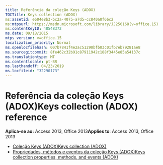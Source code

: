 ```yaml
---
title: Referência da coleção Keys (ADOX)
TOCTitle: Keys collection (ADOX)
ms:assetid: e604e8b3-bc2a-4075-a7d5-cc840a0f66c2
ms:mtpsurl: https://msdn.microsoft.com/library/JJ250168(v=office.15)
ms:contentKeyID: 48548372
ms.date: 09/18/2015
mtps_version: v=office.15
localization_priority: Normal
ms.openlocfilehash: 007b7841f4e2ac51290bfb03c01fb7eb79281ae8
ms.sourcegitcommit: 8fe462c32b91c87911942c188f3445e85a54137c
ms.translationtype: MT
ms.contentlocale: pt-BR
ms.lasthandoff: 04/23/2019
ms.locfileid: "32290173"
---
```

# <a name="keys-collection-adox-reference"></a><span data-ttu-id="ec2bb-102">Referência da coleção Keys (ADOX)</span><span class="sxs-lookup"><span data-stu-id="ec2bb-102">Keys collection (ADOX) reference</span></span>

<span data-ttu-id="ec2bb-103">**Aplica-se ao:** Access 2013, Office 2013</span><span class="sxs-lookup"><span data-stu-id="ec2bb-103">**Applies to**: Access 2013, Office 2013</span></span>

- [<span data-ttu-id="ec2bb-104">Coleção Keys (ADOX)</span><span class="sxs-lookup"><span data-stu-id="ec2bb-104">Keys collection (ADOX)</span></span>](keys-collection-adox.md)
- [<span data-ttu-id="ec2bb-105">Propriedades, métodos e eventos da coleção Keys (ADOX)</span><span class="sxs-lookup"><span data-stu-id="ec2bb-105">Keys collection properties, methods, and events (ADOX)</span></span>](keys-collection-properties-methods-and-events-adox.md)

